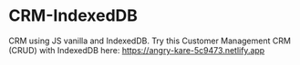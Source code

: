 # CRM-IndexedDB
CRM using JS vanilla and IndexedDB.
Try this Customer Management CRM (CRUD) with IndexedDB here:
https://angry-kare-5c9473.netlify.app
